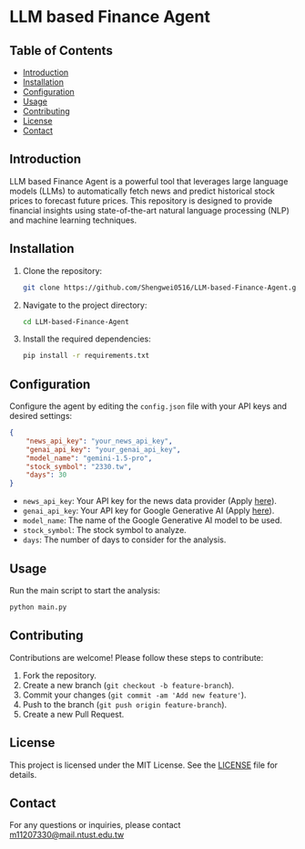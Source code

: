 # LLM based Finance Agent

## Table of Contents

- [Introduction](#introduction)
- [Installation](#installation)
- [Configuration](#configuration)
- [Usage](#usage)
- [Contributing](#contributing)
- [License](#license)
- [Contact](#contact)

## Introduction

LLM based Finance Agent is a powerful tool that leverages large language models (LLMs) to automatically fetch news and predict historical stock prices to forecast future prices. This repository is designed to provide financial insights using state-of-the-art natural language processing (NLP) and machine learning techniques.

## Installation

1. Clone the repository:
    ```sh
    git clone https://github.com/Shengwei0516/LLM-based-Finance-Agent.git
    ```
2. Navigate to the project directory:
    ```sh
    cd LLM-based-Finance-Agent
    ```
3. Install the required dependencies:
    ```sh
    pip install -r requirements.txt
    ```

## Configuration

Configure the agent by editing the `config.json` file with your API keys and desired settings:
```json
{
    "news_api_key": "your_news_api_key",
    "genai_api_key": "your_genai_api_key",
    "model_name": "gemini-1.5-pro",
    "stock_symbol": "2330.tw",
    "days": 30
}
```

- `news_api_key`: Your API key for the news data provider (Apply [here](https://newsapi.org/)).
- `genai_api_key`: Your API key for Google Generative AI (Apply [here](https://aistudio.google.com/app/u/1/apikey?hl=zh-tw)).
- `model_name`: The name of the Google Generative AI model to be used.
- `stock_symbol`: The stock symbol to analyze.
- `days`: The number of days to consider for the analysis.

## Usage

Run the main script to start the analysis:
```sh
python main.py
```

## Contributing

Contributions are welcome! Please follow these steps to contribute:

1. Fork the repository.
2. Create a new branch (`git checkout -b feature-branch`).
3. Commit your changes (`git commit -am 'Add new feature'`).
4. Push to the branch (`git push origin feature-branch`).
5. Create a new Pull Request.

## License

This project is licensed under the MIT License. See the [LICENSE](LICENSE) file for details.

## Contact

For any questions or inquiries, please contact m11207330@mail.ntust.edu.tw
